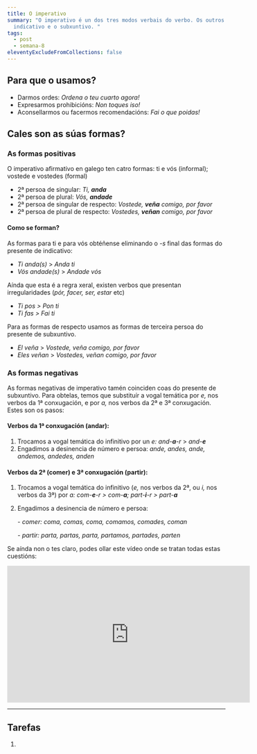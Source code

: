 ```yaml
---
title: O imperativo
summary: "O imperativo é un dos tres modos verbais do verbo. Os outros dous son
  indicativo e o subxuntivo. "
tags:
  - post
  - semana-8
eleventyExcludeFromCollections: false
---
```

## Para que o usamos?

* Darmos ordes: *Ordena o teu cuarto agora!*
* Expresarmos prohibicións: *Non toques iso!*
* Aconsellarmos ou facermos recomendacións: *Fai o que poidas!*

## Cales son as súas formas?

### As formas positivas

O imperativo afirmativo en galego ten catro formas: ti e vós (informal); vostede e vostedes (formal)

* 2ª persoa de singular: *Ti, **anda***
* 2ª persoa de plural: *Vós, **andade*** 
* 2ª persoa de singular de respecto: *Vostede, **veña** comigo, por favor*
* 2ª persoa de plural de respecto: *Vostedes, **veñan** comigo, por favor* 

#### Como se forman?

As formas para ti e para vós obtéñense eliminando o *\-s* final das formas do presente de indicativo:

* *Ti anda(s)* > *Anda ti*
* *Vós andade(s)* > *Andade vós*

Aínda que esta é a regra xeral, existen verbos que presentan irregularidades (*pór, facer, ser, estar* etc)

* *Ti pos > Pon ti* 
* *Ti fas > Fai ti*

Para as formas de respecto usamos as formas de terceira persoa do presente de subxuntivo.

* *El veña* > *Vostede, veña comigo, por favor*
* *Eles veñan* > *Vostedes, veñan comigo, por favor*

### As formas negativas

As formas negativas de imperativo tamén coinciden coas do presente de subxuntivo. Para obtelas, temos que substituír a vogal temática por *e,* nos verbos da 1ª conxugación, e por *a,* nos verbos da 2ª e 3ª conxugación. Estes son os pasos:

#### Verbos da 1ª conxugación (andar):

1. Trocamos a vogal temática do infinitivo por un *e:* *and-**a**-r* > *and-**e***
2. Engadimos a desinencia de número e persoa: *ande, andes, ande, andemos, andedes, anden*

#### Verbos da 2ª (comer) e 3ª conxugación (partir):

1. Trocamos a vogal temática do infinitivo (*e,* nos verbos da 2ª, ou *i,* nos verbos da 3ª) por *a:* *com-**e**-r > com-**a**; part-**i**-r > part-**a***
2. Engadimos a desinencia de número e persoa:

   \- *comer: coma, comas, coma, comamos, comades, coman*

   *\- partir: parta, partas, parta, partamos, partades, parten*

Se aínda non o tes claro, podes ollar este vídeo onde se tratan todas estas cuestións:

<iframe width="560" height="315" src="https://www.youtube.com/embed/8bEaMYLQwj4" frameborder="0" allow="accelerometer; autoplay; encrypted-media; gyroscope; picture-in-picture" allowfullscreen></iframe>

- - -

## Tarefas

1.